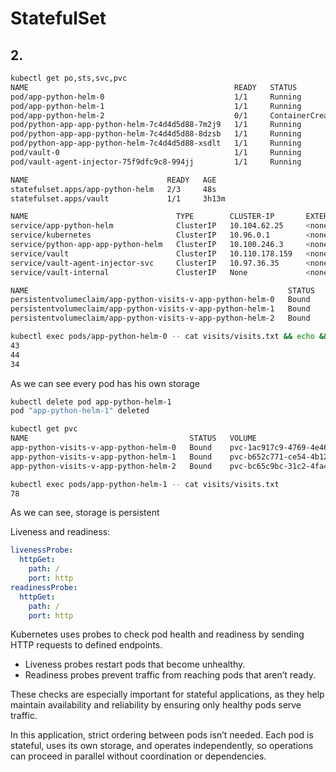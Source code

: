 # StatefulSet

## 2.

```bash
kubectl get po,sts,svc,pvc
NAME                                              READY   STATUS              RESTARTS   AGE
pod/app-python-helm-0                             1/1     Running             0          48s
pod/app-python-helm-1                             1/1     Running             0          48s
pod/app-python-helm-2                             0/1     ContainerCreating   0          2s
pod/python-app-app-python-helm-7c4d4d5d88-7m2j9   1/1     Running             0          6m38s
pod/python-app-app-python-helm-7c4d4d5d88-8dzsb   1/1     Running             0          6m39s
pod/python-app-app-python-helm-7c4d4d5d88-xsdlt   1/1     Running             0          6m37s
pod/vault-0                                       1/1     Running             0          3h13m
pod/vault-agent-injector-75f9dfc9c8-994jj         1/1     Running             0          3h13m

NAME                               READY   AGE
statefulset.apps/app-python-helm   2/3     48s
statefulset.apps/vault             1/1     3h13m

NAME                                 TYPE        CLUSTER-IP       EXTERNAL-IP   PORT(S)             AGE
service/app-python-helm              ClusterIP   10.104.62.25     <none>        5000/TCP            48s
service/kubernetes                   ClusterIP   10.96.0.1        <none>        443/TCP             10h
service/python-app-app-python-helm   ClusterIP   10.100.246.3     <none>        5000/TCP            73m
service/vault                        ClusterIP   10.110.178.159   <none>        8200/TCP,8201/TCP   3h13m
service/vault-agent-injector-svc     ClusterIP   10.97.36.35      <none>        443/TCP             3h13m
service/vault-internal               ClusterIP   None             <none>        8200/TCP,8201/TCP   3h13m

NAME                                                          STATUS   VOLUME                                     CAPACITY   ACCESS MODES   STORAGECLASS   VOLUMEATTRIBUTESCLASS   AGE
persistentvolumeclaim/app-python-visits-v-app-python-helm-0   Bound    pvc-1ac917c9-4769-4e46-a259-3a022bdea954   1Gi        RWO            standard       <unset>                 5m55s
persistentvolumeclaim/app-python-visits-v-app-python-helm-1   Bound    pvc-b652c771-ce54-4b12-9b62-83f7b43586cf   1Gi        RWO            standard       <unset>                 5m55s
persistentvolumeclaim/app-python-visits-v-app-python-helm-2   Bound    pvc-bc65c9bc-31c2-4fa4-bf6f-b0d66a38dd40   1Gi        RWO            standard       <unset>                 5m55s
```

```bash
kubectl exec pods/app-python-helm-0 -- cat visits/visits.txt && echo && kubectl exec pods/app-python-helm-1 -- cat visits/visits.txt && echo && kubectl exec pods/app-python-helm-2 -- cat visits/visits.txt
43
44
34
```

As we can see every pod has his own storage

```bash
kubectl delete pod app-python-helm-1
pod "app-python-helm-1" deleted
```

```bash
kubectl get pvc
NAME                                    STATUS   VOLUME                                     CAPACITY   ACCESS MODES   STORAGECLASS   VOLUMEATTRIBUTESCLASS   AGE
app-python-visits-v-app-python-helm-0   Bound    pvc-1ac917c9-4769-4e46-a259-3a022bdea954   1Gi        RWO            standard       <unset>                 11m
app-python-visits-v-app-python-helm-1   Bound    pvc-b652c771-ce54-4b12-9b62-83f7b43586cf   1Gi        RWO            standard       <unset>                 11m
app-python-visits-v-app-python-helm-2   Bound    pvc-bc65c9bc-31c2-4fa4-bf6f-b0d66a38dd40   1Gi        RWO            standard       <unset>                 11m
```

```bash
kubectl exec pods/app-python-helm-1 -- cat visits/visits.txt
78
```

As we can see, storage is persistent

Liveness and readiness:

```yaml
livenessProbe:
  httpGet:
    path: /
    port: http
readinessProbe:
  httpGet:
    path: /
    port: http
```

Kubernetes uses probes to check pod health and readiness by sending HTTP requests to defined endpoints.

- Liveness probes restart pods that become unhealthy.
- Readiness probes prevent traffic from reaching pods that aren’t ready.

These checks are especially important for stateful applications,
as they help maintain availability and reliability by ensuring only healthy pods serve traffic.

In this application, strict ordering between pods isn’t needed.
Each pod is stateful, uses its own storage, and operates independently,
so operations can proceed in parallel without coordination or dependencies.
